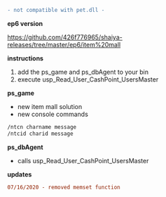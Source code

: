 ```diff
- not compatible with pet.dll -
```
**ep6 version**

https://github.com/426f776965/shaiya-releases/tree/master/ep6/item%20mall

**instructions**
1. add the ps_game and ps_dbAgent to your bin
2. execute usp_Read_User_CashPoint_UsersMaster

**ps_game**
* new item mall solution
* new console commands
```asm
/ntcn charname message
/ntcid charid message
```

**ps_dbAgent**
* calls usp_Read_User_CashPoint_UsersMaster

**updates**
```diff
07/16/2020 - removed memset function
```
